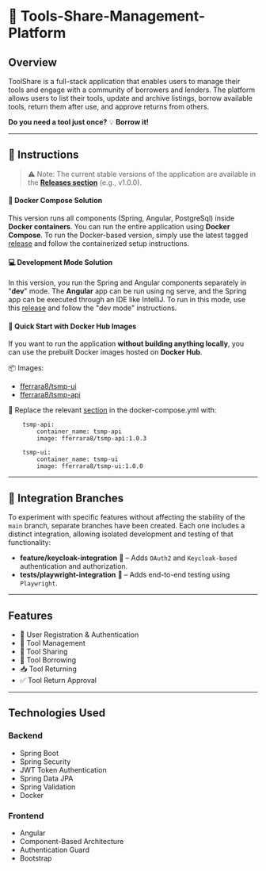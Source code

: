# 🔧 Tools-Share-Management-Platform
## Overview
ToolShare is a full-stack application that enables users to manage their tools and engage with a community of
borrowers and lenders.
The platform allows users to list their tools, update and archive listings, borrow available tools, return them 
after use, and approve returns from others.

**Do you need a tool just once?** 
💡 **Borrow it!**

----
## 📝 Instructions

> ⚠️ Note:
> The current stable versions of the application are available in the [**Releases section**](https://github.com/ferrara94/Tools-Share-Management-Platform/tags) (e.g., v1.0.0).

#### 🐳 Docker Compose Solution 
This version runs all components (Spring, Angular, PostgreSql) inside **Docker containers**. You can run the entire application using **Docker Compose**.
To run the Docker-based version, simply use the latest tagged [release](https://github.com/ferrara94/Tools-Share-Management-Platform/releases/tag/v1.0.2) and follow the containerized setup instructions.

#### 💻 Development Mode Solution
In this version, you run the Spring and Angular components separately in "**dev**" mode. The **Angular** app can be run using ng serve, and the Spring app can be executed through an IDE like IntelliJ.
To run in this mode, use this [release](https://github.com/ferrara94/Tools-Share-Management-Platform/releases) and follow the "dev mode" instructions.

#### 🚀 Quick Start with Docker Hub Images
If you want to run the application **without building anything locally**, you can use the prebuilt Docker images hosted on **Docker Hub**.

📦 Images:
- [fferrara8/tsmp-ui](https://hub.docker.com/r/fferrara8/tsmp-ui)
- [fferrara8/tsmp-api](https://hub.docker.com/r/fferrara8/tsmp-api)

🔄 Replace the relevant [section](https://github.com/ferrara94/Tools-Share-Management-Platform/blob/main/docker-compose.yml#L18-L36) in the docker-compose.yml with:

```
    tsmp-api:
        container_name: tsmp-api
        image: fferrara8/tsmp-api:1.0.3
```
```
    tsmp-ui:
        container_name: tsmp-ui
        image: fferrara8/tsmp-ui:1.0.0
```
---

## 🔀 Integration Branches

To experiment with specific features without affecting the stability of the `main` branch, separate branches have been created. Each one includes a distinct integration, allowing isolated development and testing of that functionality:


- **feature/keycloak-integration** 🔐 – Adds `OAuth2` and `Keycloak-based` authentication and authorization.
- **tests/playwright-integration** 🧪 – Adds end-to-end testing using `Playwright`.

---
## Features
- 👤 User Registration & Authentication
- 🧰 Tool Management
- 🔗 Tool Sharing
- 🔄 Tool Borrowing
- 📥 Tool Returning
- ✅ Tool Return Approval

---
## Technologies Used

### Backend
- Spring Boot
- Spring Security 
- JWT Token Authentication
- Spring Data JPA
- Spring Validation
- Docker

### Frontend
- Angular
- Component-Based Architecture
- Authentication Guard
- Bootstrap



